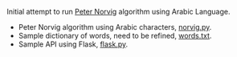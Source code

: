
Initial attempt to run [Peter Norvig](https://norvig.com/spell-correct.html) algorithm using Arabic Language.

- Peter Norvig algorithm using Arabic characters, [norvig.py](norvig.py).
- Sample dictionary of words, need to be refined, [words.txt](words.txt).
- Sample API using Flask, [flask.py](flask.py).



